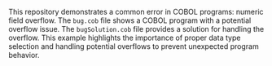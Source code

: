 This repository demonstrates a common error in COBOL programs: numeric field overflow.  The `bug.cob` file shows a COBOL program with a potential overflow issue.  The `bugSolution.cob` file provides a solution for handling the overflow.  This example highlights the importance of proper data type selection and handling potential overflows to prevent unexpected program behavior.